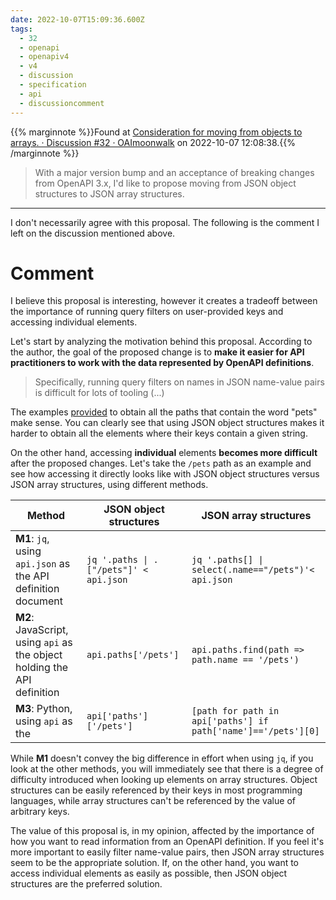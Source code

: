 ```yaml
---
date: 2022-10-07T15:09:36.600Z
tags:
  - 32
  - openapi
  - openapiv4
  - v4
  - discussion
  - specification
  - api
  - discussioncomment
---
```

{{% marginnote %}}Found at [Consideration for moving from objects to arrays. · Discussion #32 · OAImoonwalk](https://github.com/OAI/moonwalk/discussions/32) on 2022-10-07 12:08:38.{{% /marginnote %}}

> With a major version bump and an acceptance of breaking changes from OpenAPI 3.x, I'd like to propose moving from JSON object structures to JSON array structures.



---

I don't necessarily agree with this proposal. The following is the comment I left on the discussion mentioned above.

# Comment

I believe this proposal is interesting, however it creates a tradeoff between the importance of running query filters on user-provided keys and accessing individual elements.

Let's start by analyzing the motivation behind this proposal. According to the author, the goal of the proposed change is to **make it easier for API practitioners to work with the data represented by OpenAPI definitions**.

> Specifically, running query filters on names in JSON name-value pairs is difficult for lots of tooling (...)

The examples [provided](https://github.com/OAI/moonwalk/discussions/32#discussioncomment-3818053) to obtain all the paths that contain the word "pets" make sense. You can clearly see that using JSON object structures makes it harder to obtain all the elements where their keys contain a given string.

On the other hand, accessing **individual** elements **becomes more difficult** after the proposed changes. Let's take the `/pets` path as an example and see how accessing it directly looks like with JSON object structures versus JSON array structures, using different methods.

| Method | JSON object structures | JSON array structures |
| - | - | - |
| **M1**: `jq`, using `api.json` as the API definition document| `jq '.paths \| .["/pets"]' < api.json` | `jq '.paths[] \| select(.name=="/pets")'< api.json` 
| **M2**: JavaScript, using `api` as the object holding the API definition | `api.paths['/pets']`| `api.paths.find(path => path.name == '/pets')` |
| **M3**: Python, using `api` as the | `api['paths']['/pets']` | `[path for path in api['paths'] if path['name']=='/pets'][0]` |

While **M1** doesn't convey the big difference in effort when using `jq`, if you look at the other methods, you will immediately see that there is a degree of difficulty introduced when looking up elements on array structures. Object structures can be easily referenced by their keys in most programming languages, while array structures can't be referenced by the value of arbitrary keys.

The value of this proposal is, in my opinion, affected by the importance of how you want to read information from an OpenAPI definition. If you feel it's more important to easily filter name-value pairs, then JSON array structures seem to be the appropriate solution. If, on the other hand, you want to access individual elements as easily as possible, then JSON object structures are the preferred solution.
